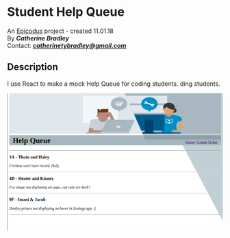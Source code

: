 # Student Help Queue

 An [Epicodus](https://www.epicodus.com/) project - created 11.01.18</br>
By _**Catherine Bradley**_</br>
Contact: _**catherinetybradley@gmail.com**_</br>

## Description
I use React to make a mock Help Queue for coding students. ding students.


![Screenshot](screenshot.png)
